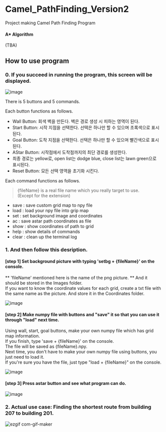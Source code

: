 # Camel_PathFinding_Version2

  
Project making Camel Path Finding Program


####  A* Algorithm

(TBA)

## How to use program
### 0. If you succeed in running the program, this screen will be displayed.


![image](https://user-images.githubusercontent.com/63496777/151313283-54ab35b8-28c8-40fe-901e-279fb09e4efd.png)

There is 5 buttons and 5 commands.

Each button functions as follows.
* Wall Button: 회색 벽을 만든다. 벽은 경로 생성 시 피하는 영역이 된다.
* Start Button: 시작 지점을 선택한다. 선택은 하나만 할 수 있으며 초록색으로 표시된다.
* Goal Button: 도착 지점을 선택한다. 선택은 하나만 할 수 있으며 빨간색으로 표시된다.
* AStar Button: 시작점에서 도착점까지의 최단 경로를 생성한다. 
* 최종 경로는 yellow로, open list는 dodge blue, close list는 lawn green으로 표시된다.
* Reset Button: 모든 선택 영역을 초기화 시킨다.

Each command functions as follows. 
> {fileName} is a real file name which you really target to use.  
> (Except for the extension) 


- save : save custom grid map to npy file
- load : load your npy file into grip map 
- set : set background image and coordinates
- ac : save astar path coordinates as file
- show : show coordinates of path to grid
- help : show details of commands
- clear : clean up the terminal log


### 1.  And then follow this desription.


#### [step 1] Set background picture with typing 'setbg + {fileName}' on the console.  
  ** 'fileName' mentioned here is the name of the png picture. ** 
  And it should be stored in the Images folder.  
  If you want to know the coordinate values for each grid, create a txt file with the same name as the picture.
  And store it in the Coordinates folder.  
  
![image](https://user-images.githubusercontent.com/63496777/151462784-a6e2762f-6e8e-4140-9749-419e3112c84c.png)


#### [step 2] Make numpy file with buttons and "save" it so that you can use it through "load" next time.  
  Using wall, start, goal buttons, make your own numpy file which has grid map information.  
  If you finish, type 'save + {fileName}' on the console.   
  The file will be saved as {fileName}.npy.  
  Next time, you don't have to make your own numpy file using buttons, you just need to load it.  
  If you're sure you have the file, just type "load + {fileName}" on the console.
    
![image](https://user-images.githubusercontent.com/63496777/151463741-f37608d2-f115-4e0b-8277-536eaab17118.png)

#### [step 3] Press astar button and see what program can do.    
![image](https://user-images.githubusercontent.com/63496777/151463970-6ef3783d-d82d-458e-86de-9f2eab05900e.png)


### 2. Actual use case: Finding the shortest route from building 207 to building 201.
![ezgif com-gif-maker](https://user-images.githubusercontent.com/63496777/151465180-d51bf4ce-59e2-41c7-bafe-ba75e98c0bcf.gif)



